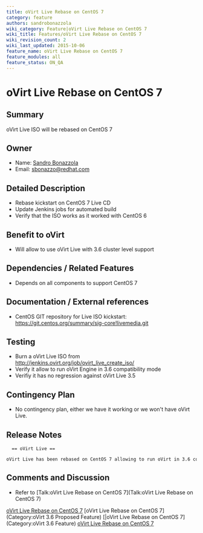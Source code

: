 ```yaml
---
title: oVirt Live Rebase on CentOS 7
category: feature
authors: sandrobonazzola
wiki_category: Feature|oVirt Live Rebase on CentOS 7
wiki_title: Features/oVirt Live Rebase on CentOS 7
wiki_revision_count: 2
wiki_last_updated: 2015-10-06
feature_name: oVirt Live Rebase on CentOS 7
feature_modules: all
feature_status: ON_QA
---
```


# oVirt Live Rebase on CentOS 7

## Summary

oVirt Live ISO will be rebased on CentOS 7

## Owner

*   Name: [ Sandro Bonazzola](User:SandroBonazzola)
*   Email: <sbonazzo@redhat.com>

## Detailed Description

*   Rebase kickstart on CentOS 7 Live CD
*   Update Jenkins jobs for automated build
*   Verify that the ISO works as it worked with CentOS 6

## Benefit to oVirt

*   Will allow to use oVirt Live with 3.6 cluster level support

## Dependencies / Related Features

*   Depends on all components to support CentOS 7

## Documentation / External references

*   CentOS GIT repository for Live ISO kickstart: <https://git.centos.org/summary/sig-core!livemedia.git>

## Testing

*   Burn a oVirt Live ISO from <http://jenkins.ovirt.org/job/ovirt_live_create_iso/>
*   Verify it allow to run oVirt Engine in 3.6 compatibility mode
*   Verifiy it has no regression against oVirt Live 3.5

## Contingency Plan

*   No contingency plan, either we have it working or we won't have oVirt Live.

## Release Notes

      == oVirt Live ==
      oVirt Live has been rebased on CentOS 7 allowing to run oVirt in 3.6 compatibility mode

## Comments and Discussion

*   Refer to [Talk:oVirt Live Rebase on CentOS 7](Talk:oVirt Live Rebase on CentOS 7)

[oVirt Live Rebase on CentOS 7](Category:Feature) [oVirt Live Rebase on CentOS 7](Category:oVirt 3.6 Proposed Feature) [|oVirt Live Rebase on CentOS 7](Category:oVirt 3.6 Feature) [oVirt Live Rebase on CentOS 7](Category:Integration)
